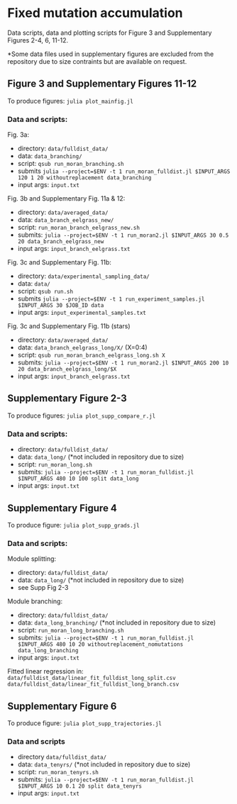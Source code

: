 # Fixed mutation accumulation
Data scripts, data and plotting scripts for Figure 3 and Supplementary Figures 2-4, 6, 11-12.

*Some data files used in supplementary figures are excluded from the repository due to size contraints but are available on request.

## Figure 3 and Supplementary Figures 11-12

To produce figures: `julia plot_mainfig.jl`

### Data and scripts:

Fig. 3a: 
  - directory: `data/fulldist_data/`
  - data: `data_branching/`
  - script: `qsub run_moran_branching.sh` 
  - submits `julia --project=$ENV -t 1 run_moran_fulldist.jl $INPUT_ARGS 120 1 20 withoutreplacement data_branching` 
  -  input args: `input.txt`

Fig. 3b and Supplementary Fig. 11a & 12:
  - directory: `data/averaged_data/`
  - data: `data_branch_eelgrass_new/`
  - script: `run_moran_branch_eelgrass_new.sh`
  - submits: `julia --project=$ENV -t 1 run_moran2.jl $INPUT_ARGS 30 0.5 20 data_branch_eelgrass_new`
  - input args: `input_branch_eelgrass.txt`
  
Fig. 3c and Supplementary Fig. 11b: 
  - directory: `data/experimental_sampling_data/`
  - data: `data/`
  - script: `qsub run.sh`
  - submits `julia --project=$ENV -t 1 run_experiment_samples.jl $INPUT_ARGS 30 $JOB_ID data` 
  - input args: `input_experimental_samples.txt`

Fig. 3c and Supplementary Fig. 11b (stars)
  - directory: `data/averaged_data/`
  - data: `data_branch_eelgrass_long/X/` (X=0:4)
  - script: `qsub run_moran_branch_eelgrass_long.sh X`
  - submits: `julia --project=$ENV -t 1 run_moran2.jl $INPUT_ARGS 200 10 20 data_branch_eelgrass_long/$X`
  - input args: `input_branch_eelgrass.txt`

## Supplementary Figure 2-3

To produce figures: `julia plot_supp_compare_r.jl`

### Data and scripts:

- directory: `data/fulldist_data/`
- data: `data_long/` (*not included in repository due to size)
- script: `run_moran_long.sh`
- submits: `julia --project=$ENV -t 1 run_moran_fulldist.jl $INPUT_ARGS 480 10 100 split data_long`
- input args: `input.txt`

## Supplementary Figure 4

To produce figure: `julia plot_supp_grads.jl`

### Data and scripts:

Module splitting:
- directory: `data/fulldist_data/` 
- data: `data_long/` (*not included in repository due to size)
- see Supp Fig 2-3

Module branching:
- directory: `data/fulldist_data/`
- data: `data_long_branching/` (*not included in repository due to size)
- script: `run_moran_long_branching.sh`
- submits: `julia --project=$ENV -t 1 run_moran_fulldist.jl $INPUT_ARGS 480 10 20 withoutreplacement_nomutations data_long_branching`
- input args: `input.txt`

Fitted linear regression in:
`data/fulldist_data/linear_fit_fulldist_long_split.csv`
`data/fulldist_data/linear_fit_fulldist_long_branch.csv`


## Supplementary Figure 6

To produce figure: `julia plot_supp_trajectories.jl`

### Data and scripts

- directory `data/fulldist_data/`
- data: `data_tenyrs/` (*not included in repository due to size)
- script: `run_moran_tenyrs.sh`
- submits: `julia --project=$ENV -t 1 run_moran_fulldist.jl $INPUT_ARGS 10 0.1 20 split data_tenyrs`
- input args: `input.txt`
